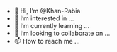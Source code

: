 - 👋 Hi, I’m @Khan-Rabia
- 👀 I’m interested in ...
- 🌱 I’m currently learning ...
- 💞️ I’m looking to collaborate on ...
- 📫 How to reach me ...

<!---
Khan-Rabia/Khan-Rabia is a ✨ special ✨ repository because its `README.md` (this file) appears on your GitHub profile.
You can click the Preview link to take a look at your changes.
--->
